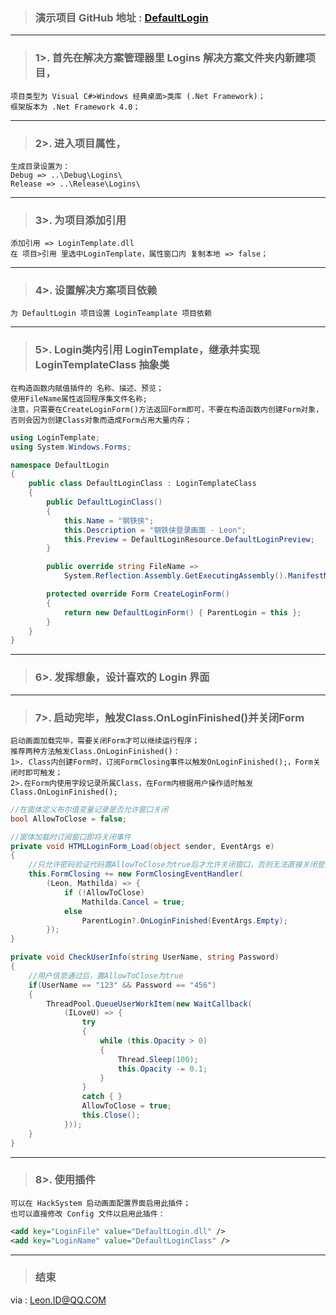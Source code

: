 > ### 演示项目 GitHub 地址 : [DefaultLogin](https://github.com/CuteLeon/HackSystem/tree/master/DefaultLogin)
***

> ### 1>. 首先在解决方案管理器里 Logins 解决方案文件夹内新建项目，
    项目类型为 Visual C#>Windows 经典桌面>类库 (.Net Framework)；
	框架版本为 .Net Framework 4.0；
***
> ### 2>. 进入项目属性，
	生成目录设置为：
	Debug => ..\Debug\Logins\
	Release => ..\Release\Logins\
***

> ### 3>. 为项目添加引用
	添加引用 => LoginTemplate.dll
	在 项目>引用 里选中LoginTemplate，属性窗口内 复制本地 => false；
***

> ### 4>. 设置解决方案项目依赖
	为 DefaultLogin 项目设置 LoginTeamplate 项目依赖
***

> ### 5>. Login类内引用 LoginTemplate，继承并实现 LoginTemplateClass 抽象类
	在构造函数内赋值插件的 名称、描述、预览；
	使用FileName属性返回程序集文件名称;
	注意，只需要在CreateLoginForm()方法返回Form即可，不要在构造函数内创建Form对象，否则会因为创建Class对象而造成Form占用大量内存；

``` csharp
using LoginTemplate;
using System.Windows.Forms;

namespace DefaultLogin
{
    public class DefaultLoginClass : LoginTemplateClass
    {
        public DefaultLoginClass()
        {
            this.Name = "钢铁侠";
            this.Description = "钢铁侠登录画面 - Leon";
            this.Preview = DefaultLoginResource.DefaultLoginPreview;
        }

        public override string FileName => 
			System.Reflection.Assembly.GetExecutingAssembly().ManifestModule.ScopeName;

        protected override Form CreateLoginForm()
        {
            return new DefaultLoginForm() { ParentLogin = this };
        }
    }
}
```
***

> ### 6>. 发挥想象，设计喜欢的 Login 界面
***

> ### 7>. 启动完毕，触发Class.OnLoginFinished()并关闭Form
	启动画面加载完毕，需要关闭Form才可以继续运行程序；
	推荐两种方法触发Class.OnLoginFinished()：
	1>. Class内创建Form时，订阅FormClosing事件以触发OnLoginFinished();，Form关闭时即可触发；
	2>.在Form内使用字段记录所属Class，在Form内根据用户操作适时触发Class.OnLoginFinished();

``` csharp
//在窗体定义布尔值变量记录是否允许窗口关闭
bool AllowToClose = false;

//窗体加载时订阅窗口即将关闭事件
private void HTMLLoginForm_Load(object sender, EventArgs e)
{
	//只允许密码验证代码置AllowToClose为true后才允许关闭窗口，否则无法直接关闭登录窗口
    this.FormClosing += new FormClosingEventHandler(
        (Leon, Mathilda) => {
            if (!AllowToClose)
                Mathilda.Cancel = true;
            else
                ParentLogin?.OnLoginFinished(EventArgs.Empty);
        });
}

private void CheckUserInfo(string UserName, string Password)
{
	//用户信息通过后，置AllowToClose为true
	if(UserName == "123" && Password == "456")
	{
		ThreadPool.QueueUserWorkItem(new WaitCallback(
            (ILoveU) => {
                try
                {
                    while (this.Opacity > 0)
                    {
                        Thread.Sleep(100);
                        this.Opacity -= 0.1;
                    }
                }
                catch { }
                AllowToClose = true;
                this.Close();
            }));
	}
}
```
***

> ### 8>. 使用插件
	可以在 HackSystem 启动画面配置界面启用此插件；
	也可以直接修改 Config 文件以启用此插件：
``` xml
<add key="LoginFile" value="DefaultLogin.dll" />
<add key="LoginName" value="DefaultLoginClass" />
```

***

> ### 结束
via : Leon.ID@QQ.COM